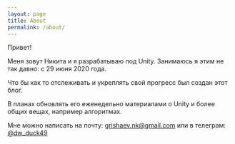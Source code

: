 ```yaml
---
layout: page
title: About
permalink: /about/
---
```


Привет!

Меня зовут Никита и я разрабатываю под Unity. Занимаюсь я этим не так давно: с 29 июня 2020 года.

Что бы как то отслеживать и укреплять свой прогресс был создан этот блог.

В планах обновлять его еженедельно материалами о Unity и более общих вещах, например алгоритмах.

Мне можно написать на почту: <grishaev.nk@gmail.com> или в телеграм: [@dw_duck49](https://t.me/dw_duck)
